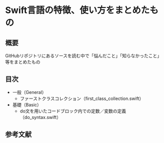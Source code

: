 # Swift言語の特徴、使い方をまとめたもの

## 概要

GitHubリポジトリにあるソースを読む中で「悩んだこと」「知らなかったこと」等をまとめたもの

## 目次

- 一般（General）
  - ファーストクラスコレクション（first_class_collection.swift）
- 基礎（Basic）
  - do文を用いたコードブロック内での定数／変数の定義（do_syntax.swift）


## 参考文献